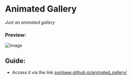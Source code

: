 # Animated Gallery
<i>Just an animated gallery</i>

### Preview: 
![image](https://github.com/user-attachments/assets/27a9d203-c04f-4c5f-b4cb-821acbc13f20)

## Guide:

- Access it via the link [sunbaee.github.io/animated_gallery/](https://sunbaee.github.io/animated_gallery/)
